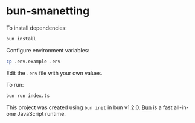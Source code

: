 # bun-smanetting

To install dependencies:

```bash
bun install
```

Configure environment variables:

```bash
cp .env.example .env
```

Edit the `.env` file with your own values.

To run:

```bash
bun run index.ts
```

This project was created using `bun init` in bun v1.2.0. [Bun](https://bun.sh) is a fast all-in-one JavaScript runtime.

